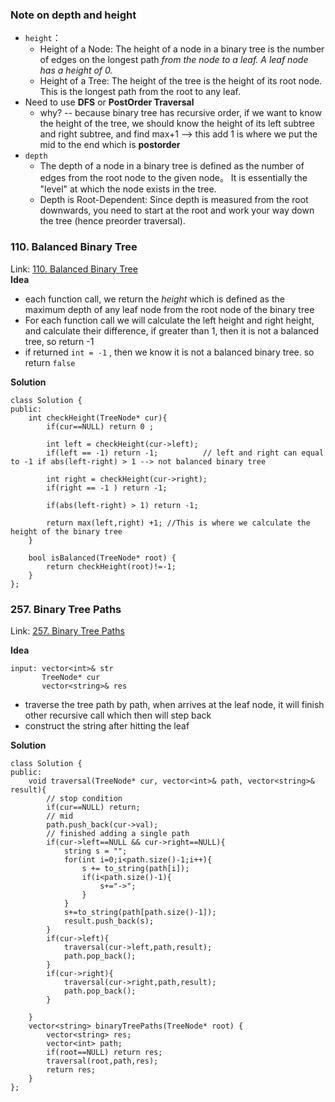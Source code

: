 ### Note on depth and height
- `height`：
  - Height of a Node: The height of a node in a binary tree is the number of edges on the longest path _from the node to a leaf. A leaf node has a height of 0._
  - Height of a Tree: The height of the tree is the height of its root node. This is the longest path from the root to any leaf.
- Need to use **DFS** or **PostOrder Traversal**
  - why? -- because binary tree has recursive order, if we want to know the height of the tree, we should know the height of its left subtree and right subtree, and find max+1 --> this add 1 is where we put the mid to the end which is **postorder**
- `depth `
  - The depth of a node in a binary tree is defined as the number of edges from the root node to the given node。 It is essentially the "level" at which the node exists in the tree.
  - Depth is Root-Dependent: Since depth is measured from the root downwards, you need to start at the root and work your way down the tree (hence preorder traversal).   




### 110. Balanced Binary Tree
Link: [110. Balanced Binary Tree]() \
**Idea**
- each function call, we return the _height_ which is defined as the maximum depth of any leaf node from the root node of the binary tree
- For each function call we will calculate the left height and right height, and calculate their difference, if greater than 1, then it is not a balanced tree, so return -1
- if returned `int = -1` , then we know it is not a balanced binary tree. so return `false`

**Solution**

```ccp
class Solution {
public:
    int checkHeight(TreeNode* cur){
        if(cur==NULL) return 0 ;
        
        int left = checkHeight(cur->left);
        if(left == -1) return -1;          // left and right can equal to -1 if abs(left-right) > 1 --> not balanced binary tree

        int right = checkHeight(cur->right);
        if(right == -1 ) return -1;

        if(abs(left-right) > 1) return -1;

        return max(left,right) +1; //This is where we calculate the height of the binary tree        
    }

    bool isBalanced(TreeNode* root) {
        return checkHeight(root)!=-1;
    }
};
```
### 257. Binary Tree Paths
Link: [257. Binary Tree Paths](https://leetcode.com/problems/binary-tree-paths/description/)

**Idea**

```ccp
input: vector<int>& str
       TreeNode* cur
       vector<string>& res 
```
- traverse the tree path by path, when arrives at the leaf node, it will finish other recursive call which then will step back
- construct the string after hitting the leaf

**Solution**
```ccp
class Solution {
public:
    void traversal(TreeNode* cur, vector<int>& path, vector<string>& result){
        // stop condition 
        if(cur==NULL) return;
        // mid 
        path.push_back(cur->val);
        // finished adding a single path
        if(cur->left==NULL && cur->right==NULL){
            string s = "";
            for(int i=0;i<path.size()-1;i++){
                s += to_string(path[i]);
                if(i<path.size()-1){
                    s+="->";
                }
            }
            s+=to_string(path[path.size()-1]);
            result.push_back(s);
        }
        if(cur->left){
            traversal(cur->left,path,result);
            path.pop_back();
        }
        if(cur->right){
            traversal(cur->right,path,result);
            path.pop_back();
        }
        
    }
    vector<string> binaryTreePaths(TreeNode* root) {
        vector<string> res;
        vector<int> path;
        if(root==NULL) return res;
        traversal(root,path,res);
        return res;
    }
};
```



